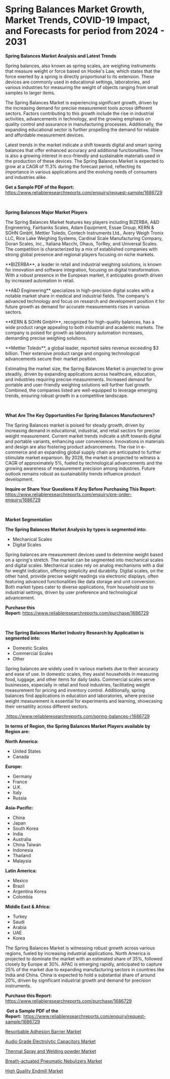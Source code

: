 <p><h1>Spring Balances Market Growth, Market Trends, COVID-19 Impact, and Forecasts for period from 2024 - 2031</h1></p><p><strong>Spring Balances Market Analysis and Latest Trends</strong></p>
<p><p>Spring balances, also known as spring scales, are weighing instruments that measure weight or force based on Hooke's Law, which states that the force exerted by a spring is directly proportional to its extension. These devices are commonly used in educational settings, laboratories, and various industries for measuring the weight of objects ranging from small samples to larger items.</p><p>The Spring Balances Market is experiencing significant growth, driven by the increasing demand for precise measurement tools across different sectors. Factors contributing to this growth include the rise in industrial activities, advancements in technology, and the growing emphasis on quality control and assurance in manufacturing processes. Additionally, the expanding educational sector is further propelling the demand for reliable and affordable measurement devices.</p><p>Latest trends in the market indicate a shift towards digital and smart spring balances that offer enhanced accuracy and additional functionalities. There is also a growing interest in eco-friendly and sustainable materials used in the production of these devices. The Spring Balances Market is expected to grow at a CAGR of 11.3% during the forecast period, reflecting its importance in various applications and the evolving needs of consumers and industries alike.</p></p>
<p><strong>Get a Sample PDF of the Report:&nbsp;</strong> <a href="https://www.reliableresearchreports.com/enquiry/request-sample/1686729?utm_campaign=1635&utm_medium=2&utm_source=Github&utm_content=ia&utm_term=16102024&utm_id=spring-balances">https://www.reliableresearchreports.com/enquiry/request-sample/1686729</a></p>
<p>&nbsp;</p>
<p><strong>Spring Balances Major Market Players</strong></p>
<p><p>The Spring Balances Market features key players including BIZERBA, A&D Engineering, Fairbanks Scales, Adam Equipment, Essae Group, KERN & SOHN GmbH, Mettler Toledo, Contech Instruments Ltd., Avery Weigh Tronix LLC, Rice Lake Weighing Systems, Cardinal Scale Manufacturing Company, Doran Scales, Inc., Italiana Macchi, Ohaus, TorRey, and Universal Scales. The competition is characterized by a mix of established companies with strong global presence and regional players focusing on niche markets.</p><p>**BIZERBA**, a leader in retail and industrial weighing solutions, is known for innovation and software integration, focusing on digital transformation. With a robust presence in the European market, it anticipates growth driven by increased automation in retail.</p><p>**A&D Engineering** specializes in high-precision digital scales with a notable market share in medical and industrial fields. The company's advanced technology and focus on research and development position it for future growth as demand for accurate measurements rises in various sectors.</p><p>**KERN & SOHN GmbH**, recognized for high-quality balances, has a wide product range appealing to both industrial and academic markets. The company is poised for growth as laboratory automation increases, demanding precise weighing solutions.</p><p>**Mettler Toledo**, a global leader, reported sales revenue exceeding $3 billion. Their extensive product range and ongoing technological advancements secure their market position.</p><p>Estimating the market size, the Spring Balances Market is projected to grow steadily, driven by expanding applications across healthcare, education, and industries requiring precise measurements. Increased demand for portable and user-friendly weighing solutions will further fuel growth. Combined, the companies listed are well-equipped to leverage emerging trends, ensuring robust growth in a competitive landscape.</p></p>
<p>&nbsp;</p>
<p><strong>What Are The Key Opportunities For Spring Balances Manufacturers?</strong></p>
<p><p>The Spring Balances market is poised for steady growth, driven by increasing demand in educational, industrial, and retail sectors for precise weight measurement. Current market trends indicate a shift towards digital and portable variants, enhancing user convenience. Innovations in materials and design are also fostering product advancements. The rise in e-commerce and an expanding global supply chain are anticipated to further stimulate market expansion. By 2028, the market is projected to witness a CAGR of approximately 5%, fueled by technological advancements and the growing awareness of measurement precision among industries. Future outlook remains robust as sustainability trends influence product development.</p></p>
<p><strong>Inquire or Share Your Questions If Any Before Purchasing This Report:</strong> <a href="https://www.reliableresearchreports.com/enquiry/pre-order-enquiry/1686729?utm_campaign=1635&utm_medium=2&utm_source=Github&utm_content=ia&utm_term=16102024&utm_id=spring-balances">https://www.reliableresearchreports.com/enquiry/pre-order-enquiry/1686729</a></p>
<p>&nbsp;</p>
<p><strong>Market Segmentation</strong></p>
<p><strong>The Spring Balances Market Analysis by types is segmented into:</strong></p>
<p><ul><li>Mechanical Scales</li><li>Digital Scales</li></ul></p>
<p><p>Spring balances are measurement devices used to determine weight based on a spring's stretch. The market can be segmented into mechanical scales and digital scales. Mechanical scales rely on analog mechanisms with a dial for weight indication, offering simplicity and durability. Digital scales, on the other hand, provide precise weight readings via electronic displays, often featuring advanced functionalities like data storage and unit conversion. Both market types cater to diverse applications, from household use to industrial settings, driven by user preference and technological advancement.</p></p>
<p><strong>Purchase this Report:&nbsp;</strong><a href="https://www.reliableresearchreports.com/purchase/1686729?utm_campaign=1635&utm_medium=2&utm_source=Github&utm_content=ia&utm_term=16102024&utm_id=spring-balances">https://www.reliableresearchreports.com/purchase/1686729</a></p>
<p>&nbsp;</p>
<p><strong>The Spring Balances Market Industry Research by Application is segmented into:</strong></p>
<p><ul><li>Domestic Scales</li><li>Commercial Scales</li><li>Other</li></ul></p>
<p><p>Spring balances are widely used in various markets due to their accuracy and ease of use. In domestic scales, they assist households in measuring food, luggage, and other items for daily tasks. Commercial scales serve businesses, especially in retail and food industries, facilitating weight measurement for pricing and inventory control. Additionally, spring balances find applications in education and laboratories, where precise weight measurement is essential for experiments and learning, showcasing their versatility across different sectors.</p></p>
<p><a href="https://www.reliableresearchreports.com/spring-balances-r1686729?utm_campaign=1635&utm_medium=2&utm_source=Github&utm_content=ia&utm_term=16102024&utm_id=spring-balances">&nbsp;https://www.reliableresearchreports.com/spring-balances-r1686729</a></p>
<p><strong>In terms of Region, the Spring Balances Market Players available by Region are:</strong></p>
<p>
    <p> <strong> North America: </strong>
        <ul>
            <li>United States</li>
            <li>Canada</li>
        </ul>
        </p> 
    <p> <strong> Europe: </strong>
        <ul>
            <li>Germany</li>
            <li>France</li>
            <li>U.K.</li>
            <li>Italy</li>
            <li>Russia</li>
        </ul>
        </p> 
    <p> <strong> Asia-Pacific: </strong>
        <ul>
            <li>China</li>
            <li>Japan</li>
            <li>South Korea</li>
            <li>India</li>
            <li>Australia</li>
            <li>China Taiwan</li>
            <li>Indonesia</li>
            <li>Thailand</li>
            <li>Malaysia</li>
        </ul>
        </p> 
    <p> <strong> Latin America: </strong>
        <ul>
            <li>Mexico</li>
            <li>Brazil</li>
            <li>Argentina Korea</li>
            <li>Colombia</li>
        </ul>
        </p> 
    <p> <strong> Middle East & Africa: </strong>
        <ul>
            <li>Turkey</li>
            <li>Saudi</li>
            <li>Arabia</li>
            <li>UAE</li>
            <li>Korea</li>
        </ul>
    </p>
    </p>
<p><p>The Spring Balances Market is witnessing robust growth across various regions, fueled by increasing industrial applications. North America is projected to dominate the market with an estimated share of 35%, followed closely by Europe at 30%. APAC is emerging rapidly, anticipated to capture 25% of the market due to expanding manufacturing sectors in countries like India and China. China is expected to hold a substantial share of around 20%, driven by significant industrial growth and demand for precision instruments.</p></p>
<p><strong>Purchase this Report: </strong><a href="https://www.reliableresearchreports.com/purchase/1686729?utm_campaign=1635&utm_medium=2&utm_source=Github&utm_content=ia&utm_term=16102024&utm_id=spring-balances">https://www.reliableresearchreports.com/purchase/1686729</a></p>
<p>&nbsp;<strong>Get a Sample PDF of the Report:&nbsp;&nbsp;</strong><a href="https://www.reliableresearchreports.com/enquiry/request-sample/1686729?utm_campaign=1635&utm_medium=2&utm_source=Github&utm_content=ia&utm_term=16102024&utm_id=spring-balances">https://www.reliableresearchreports.com/enquiry/request-sample/1686729</a></p>
<p><strong></strong></p>
<p><p><a href="https://www.linkedin.com/pulse/resorbable-adhesion-barrier-market-industry-trends-forecast-period-hotrc?trk=public_post_embed_feed-article-content&utm_campaign=1635&utm_medium=2&utm_source=Github&utm_content=ia&utm_term=16102024&utm_id=spring-balances">Resorbable Adhesion Barrier Market</a></p><p><a href="https://www.linkedin.com/pulse/audio-grade-electrolytic-capacitors-market-overview-global-trends-odmgc?trk=public_post_embed_feed-article-content&utm_campaign=1635&utm_medium=2&utm_source=Github&utm_content=ia&utm_term=16102024&utm_id=spring-balances">Audio Grade Electrolytic Capacitors Market</a></p><p><a href="https://www.linkedin.com/pulse/thermal-spray-welding-powder-market-report-product-type-end-xsruc?trk=public_post_embed_feed-article-content&utm_campaign=1635&utm_medium=2&utm_source=Github&utm_content=ia&utm_term=16102024&utm_id=spring-balances">Thermal Spray and Welding powder Market</a></p><p><a href="https://www.linkedin.com/pulse/charting-future-comprehensive-analysis-global-breath-actuated-prgac?trk=public_post_embed_feed-article-content&utm_campaign=1635&utm_medium=2&utm_source=Github&utm_content=ia&utm_term=16102024&utm_id=spring-balances">Breath-actuated Pneumatic Nebulizers Market</a></p><p><a href="https://www.linkedin.com/pulse/analyzing-global-high-quality-endmill-market-growth-prospects-xcuac?trk=public_post_embed_feed-article-content&utm_campaign=1635&utm_medium=2&utm_source=Github&utm_content=ia&utm_term=16102024&utm_id=spring-balances">High Quality Endmill Market</a></p></p>
